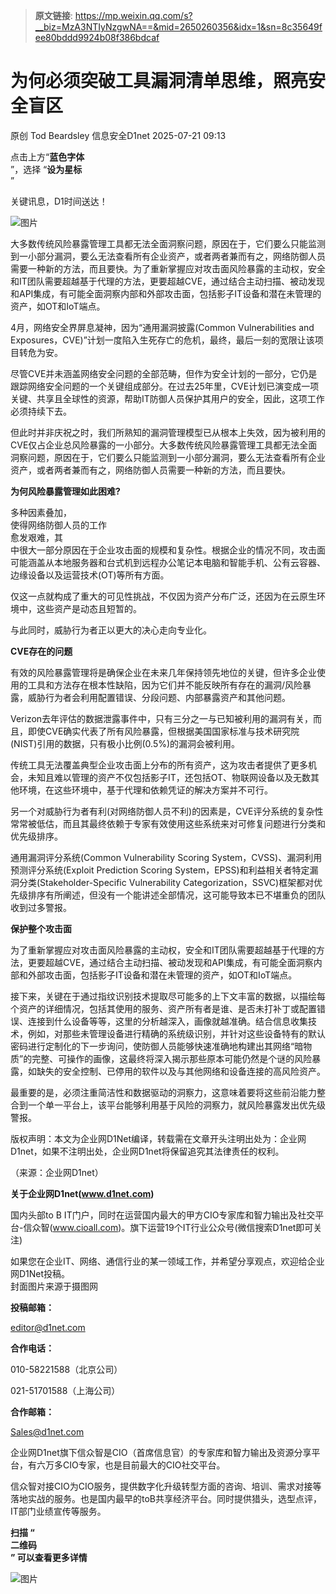 > **原文链接**: https://mp.weixin.qq.com/s?__biz=MzA3NTIyNzgwNA==&mid=2650260356&idx=1&sn=8c35649fee80bddd9924b08f386bdcaf

#  为何必须突破工具漏洞清单思维，照亮安全盲区  
原创 Tod Beardsley  信息安全D1net   2025-07-21 09:13  
  
点击上方“**蓝色字体**  
”，选择 “**设为星标**  
”  
  
关键讯息，D1时间送达！  
  
![图片](https://mmbiz.qpic.cn/mmbiz_png/ianq03UUWGmIjdcvsRu9vwib8r3GibibtkQ76vGtFtHTbTPt4Mv8DeVcFvCNnaC5QLD1DibIL4CllIO0szRSzdd0L4g/640?wx_fmt=other&wxfrom=5&wx_lazy=1&wx_co=1&tp=webp "")  
  
  
大多数传统风险暴露管理工具都无法全面洞察问题，原因在于，它们要么只能监测到一小部分漏洞，要么无法查看所有企业资产，或者两者兼而有之，网络防御人员需要一种新的方法，而且要快。为了重新掌握应对攻击面风险暴露的主动权，安全和IT团队需要超越基于代理的方法，更要超越CVE，通过结合主动扫描、被动发现和API集成，有可能全面洞察内部和外部攻击面，包括影子IT设备和潜在未管理的资产，如OT和IoT端点。  
  
4月，网络安全界屏息凝神，因为“通用漏洞披露(Common Vulnerabilities and Exposures，CVE)”计划一度陷入生死存亡的危机，最终，最后一刻的宽限让该项目转危为安。  
  
尽管CVE并未涵盖网络安全问题的全部范畴，但作为安全计划的一部分，它仍是跟踪网络安全问题的一个关键组成部分。在过去25年里，CVE计划已演变成一项关键、共享且全球性的资源，帮助IT防御人员保护其用户的安全，因此，这项工作必须持续下去。  
  
但此时并非庆祝之时，我们所熟知的漏洞管理模型已从根本上失效，因为被利用的CVE仅占企业总风险暴露的一小部分。大多数传统风险暴露管理工具都无法全面洞察问题，原因在于，它们要么只能监测到一小部分漏洞，要么无法查看所有企业资产，或者两者兼而有之，网络防御人员需要一种新的方法，而且要快。  
  
**为何风险暴露管理如此困难?**  
  
  
  
多种因素叠加，  
使得网络防御人员的工作  
愈发艰难，其  
中很大一部分原因在于企业攻击面的规模和复杂性。根据企业的情况不同，攻击面可能涵盖从本地服务器和台式机到远程办公笔记本电脑和智能手机、公有云容器、边缘设备以及运营技术(OT)等所有方面。  
  
仅这一点就构成了重大的可见性挑战，不仅因为资产分布广泛，还因为在云原生环境中，这些资产是动态且短暂的。  
  
与此同时，威胁行为者正以更大的决心走向专业化。  
  
**CVE存在的问题**  
  
  
  
有效的风险暴露管理将是确保企业在未来几年保持领先地位的关键，但许多企业使用的工具和方法存在根本性缺陷，因为它们并不能反映所有存在的漏洞/风险暴露，威胁行为者会利用配置错误、分段问题、内部暴露资产和其他问题。  
  
Verizon去年评估的数据泄露事件中，只有三分之一与已知被利用的漏洞有关，而且，即使CVE确实代表了所有风险暴露，但根据美国国家标准与技术研究院(NIST)引用的数据，只有极小比例(0.5%)的漏洞会被利用。  
  
传统工具无法覆盖典型企业攻击面上分布的所有资产，这为攻击者提供了更多机会，未知且难以管理的资产不仅包括影子IT，还包括OT、物联网设备以及无数其他环境，在这些环境中，基于代理和依赖凭证的解决方案并不可行。  
  
另一个对威胁行为者有利(对网络防御人员不利)的因素是，CVE评分系统的复杂性常常被低估，而且其最终依赖于专家有效使用这些系统来对可修复问题进行分类和优先级排序。  
  
通用漏洞评分系统(Common Vulnerability Scoring System，CVSS)、漏洞利用预测评分系统(Exploit Prediction Scoring System，EPSS)和利益相关者特定漏洞分类(Stakeholder-Specific Vulnerability Categorization，SSVC)框架都对优先级排序有所阐述，但没有一个能讲述全部情况，这可能导致本已不堪重负的团队收到过多警报。  
  
**保护整个攻击面**  
  
  
  
为了重新掌握应对攻击面风险暴露的主动权，安全和IT团队需要超越基于代理的方法，更要超越CVE，通过结合主动扫描、被动发现和API集成，有可能全面洞察内部和外部攻击面，包括影子IT设备和潜在未管理的资产，如OT和IoT端点。  
  
接下来，关键在于通过指纹识别技术提取尽可能多的上下文丰富的数据，以描绘每个资产的详细情况，包括其使用的服务、资产所有者是谁、是否未打补丁或配置错误、连接到什么设备等等，这里的分析越深入，画像就越准确。结合信息收集技术，例如，对那些未管理设备进行精确的系统级识别，并针对这些设备特有的默认密码进行定制化的下一步询问，使防御人员能够快速准确地构建出其网络“暗物质”的完整、可操作的画像，这最终将深入揭示那些原本可能仍然是个谜的风险暴露，如缺失的安全控制、已停用的软件以及与其他网络和设备连接的高风险资产。  
  
最重要的是，必须注重简洁性和数据驱动的洞察力，这意味着要将这些前沿能力整合到一个单一平台上，该平台能够利用基于风险的洞察力，就风险暴露发出优先级警报。  
  
  
版权声明：本文为企业网D1Net编译，转载需在文章开头注明出处为：企业网D1net，如果不注明出处，企业网D1net将保留追究其法律责任的权利。  
  
  
（来源：企业网D1net）  
  
**关于企业网D1net(www.d1net.com)**  
  
  
  
  
国内头部to B IT门户，同时在运营国内最大的甲方CIO专家库和智力输出及社交平台-信众智(www.cioall.com)。旗下运营19个IT行业公众号(微信搜索D1net即可关注)  
  
  
  
如果您在企业IT、网络、通信行业的某一领域工作，并希望分享观点，欢迎给企业网D1Net投稿。  
封面图片来源于摄图网  
  
**投稿邮箱：**  
  
editor@d1net.com  
  
**合作电话：**  
  
010-58221588（北京公司）  
  
021-51701588（上海公司）   
  
**合作邮箱：**  
  
Sales@d1net.com  
  
企业网D1net旗下信众智是CIO（首席信息官）的专家库和智力输出及资源分享平台，有六万多CIO专家，也是目前最大的CIO社交平台。  
  
  
信众智对接CIO为CIO服务，提供数字化升级转型方面的咨询、培训、需求对接等落地实战的服务。也是国内最早的toB共享经济平台。同时提供猎头，选型点评，IT部门业绩宣传等服务。  
  
**扫描 “**  
**二维码**  
**” 可以查看更多详情**  
  
![图片](https://mmbiz.qpic.cn/mmbiz_png/OuQdh6iaViaXaIOY0mjrTgicElErUqymD4icjEneq6YYVpiadU3pDLRHwqFrW9Y2Ht0uKeuIEjO3hDxfiatbI5KcibHIA/640?wx_fmt=other&wxfrom=5&wx_lazy=1&wx_co=1&tp=webp "")  
  
